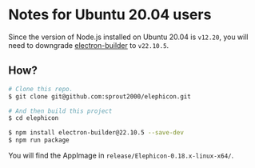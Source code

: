 # Notes for Ubuntu 20.04 users

Since the version of Node.js installed on Ubuntu 20.04 is `v12.20`, you will need to downgrade [electron-builder](https://github.com/electron-userland/electron-builder) to `v22.10.5`.

## How?

```bash
# Clone this repo.
$ git clone git@github.com:sprout2000/elephicon.git

# And then build this project
$ cd elephicon

$ npm install electron-builder@22.10.5 --save-dev
$ npm run package
```

You will find the AppImage in `release/Elephicon-0.18.x-linux-x64/`.
